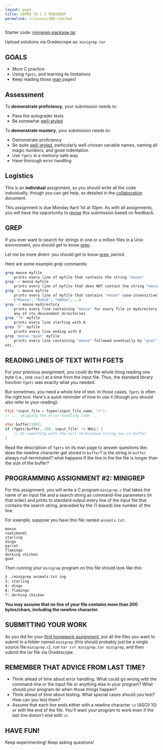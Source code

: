 ```yaml
---
layout: page
title: INTRO TO C 2 MINIGREP
permalink: /classes/208-s24/hw2
---
```


Starter code: [minigrep-package.tar](minigrep-package.tar)

Upload solutions via Gradescope as: `minigrep.tar`

## GOALS
* More C practice
* Using `fgets`, and learning its limitations
* Keep reading those [man](https://en.wikipedia.org/wiki/Man_page) pages!

## Assessment
To **demonstrate proficiency**, your submission needs to:
* Pass the autograder tests
* Be somewhat [well-styled](https://cs.carleton.edu/faculty/jondich/courses/cs208_w24/documents/style-guide.html)

To **demonstrate mastery**, your submission needs to:
* Demonstrate proficiency
* Be quite [well-styled](https://cs.carleton.edu/faculty/jondich/courses/cs208_w24/documents/style-guide.html), particularly well-chosen variable names, naming all magic numbers, and good indentation
* Use `fgets` in a memory-safe way
* Have thorough error handling

## Logistics
This is an **individual** assignment, so you should write all the code individually, though you can get help, as detailed in the [collaboration](collaboration) document.

This assignment is due Monday April 1st at 10pm. As with all assignments, you will have the opportunity to [revise](revision-process) this submission based on feedback.

## GREP
If you ever want to search for strings in one or a million files in a Unix environment, you should get to know [grep](https://en.wikipedia.org/wiki/Grep).

Let me be more direct: you should get to know [grep](https://en.wikipedia.org/wiki/Grep), period.

Here are some example grep commands:

```bash
grep moose myfile
    prints every line of myfile that contains the string "moose"
grep -v moose myfile
    prints every line of myfile that does NOT contain the string "moose"
grep -i moose myfile
    prints every line of myfile that contains "moose" case-insensitively
    ("Moose", "MoOsE", "mOOSe",...)
grep -r moose mydirectory
    prints every line containing "moose" for every file in mydirectory or
    any of its descendant directories
grep '^A' myfile
    prints every line starting with A
grep 'B^' myfile
    prints every line ending with B
grep 'moose.*goat' myfile
    prints every line containing "moose" followed eventually by "goat"
etc.
```

## READING LINES OF TEXT WITH FGETS
For your previous assignment, you could do the whole thing reading one byte (i.e., one `char`) at a time from the input file. Thus, the standard library function `fgetc` was exactly what you needed.

But sometimes, you need a whole line of text. In those cases, `fgets` is often the right tool. Here's a quick reminder of how to use it (though you should also refer to your reading):

```c
FILE *input_file = fopen(input_file_name, "r");
// ... skipping the error-handling code ...

char buffer[100];
if (fgets(buffer, 100, input_file) != NULL) {
    // Do something with the null-terminated string now in buffer
}
```

Read the description of `fgets` on its man page to answer questions like: does the newline character get stored in `buffer`? is the string in `buffer` always null-terminated? what happens if the line in the the file is longer than the size of the buffer?

## PROGRAMMING ASSIGNMENT #2: MINIGREP
For this assignment, you will write a C program `minigrep.c` that takes the name of an input file and a search string as command-line parameters (in that order) and prints to standard output every line of the input file that contains the search string, preceded by the (1-based) line number of the line.

For example, suppose you have this file named `animals.txt`:

```
moose
coatimundi
starling
dingo
parrot
flamingo
dorking chicken
goat
```

Then running your `minigrep` program on this file should look like this:

```bash
$ ./minigrep animals.txt ing
3: starling
4: dingo
6: flamingo
7: dorking chicken
```

**You may assume that no line of your file contains more than 200 bytes/chars, including the newline character.**

## SUBMITTING YOUR WORK
As you did for your [first homework assignment](hw1), put all the files you want to submit in a folder named `minigrep` (this should probably just be a single source file `minigrep.c`), run `tar cvf minigrep.tar minigrep`, and then submit the tar file via Gradescope.

## REMEMBER THAT ADVICE FROM LAST TIME?
* Think ahead of time about error handling. What could go wrong with the command-line or the input file or anything else in your program? What should your program do when those things happen?
* Think ahead of time about testing. What special cases should you test? How can you test them?
* Assume that each line ends either with a newline character `\n` (ASCII 10) or with the end of the file. You'll want your program to work even if the last line doesn't end with `\n`.

## HAVE FUN!
Keep experimenting! Keep asking questions!